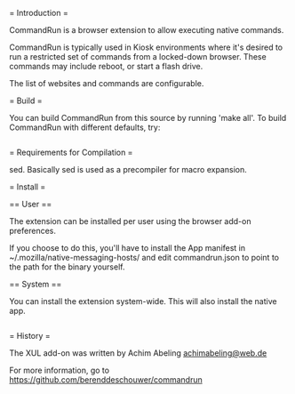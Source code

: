 = Introduction =

CommandRun is a browser extension to allow executing native commands.

CommandRun is typically used in Kiosk environments where it's desired
to run a restricted set of commands from a locked-down browser.  These
commands may include reboot, or start a flash drive.

The list of websites and commands are configurable.

= Build =

You can build CommandRun from this source by running 'make all'.  To build
CommandRun with different defaults, try:
```make PREFIX=/usr ALLOWED_COMMANDS=/usr/bin/reboot
```

= Requirements for Compilation =

sed.  Basically sed is used as a precompiler for macro expansion.

= Install =

== User ==

The extension can be installed per user using the browser add-on preferences.

If you choose to do this, you'll have to install the App manifest in
~/.mozilla/native-messaging-hosts/ and edit commandrun.json to point to
the path for the binary yourself.

== System ==

You can install the extension system-wide.  This will also install
the native app.

```make install
```

= History =

The XUL add-on was written by Achim Abeling <achimabeling@web.de>

For more information, go to https://github.com/berenddeschouwer/commandrun
